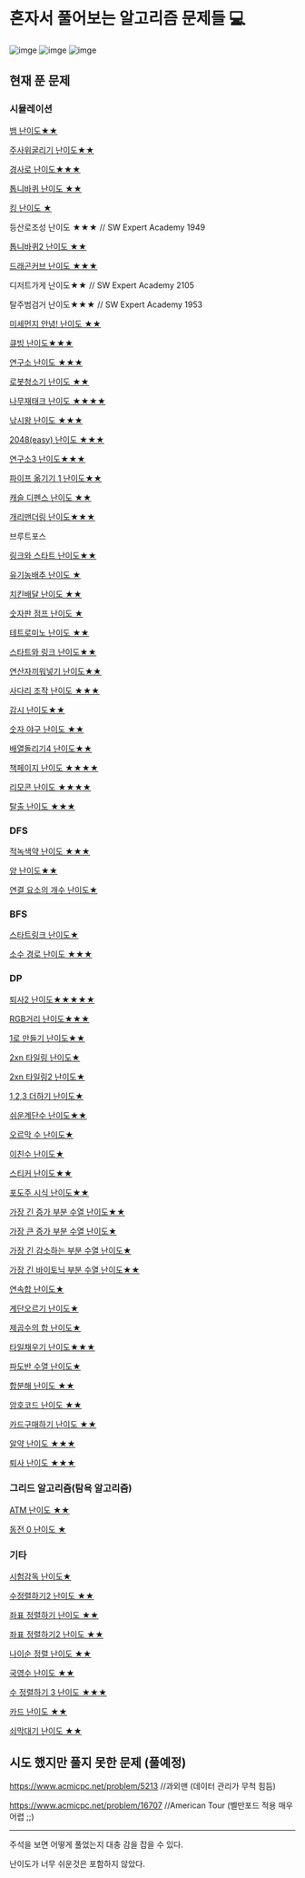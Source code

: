 # 혼자서 풀어보는 알고리즘 문제들 :computer:

![imge](https://img.shields.io/badge/ProjectType-SingleStudy-green) ![imge](https://img.shields.io/badge/Language-C++-yellow) ![imge](https://img.shields.io/badge/Tools-VisualStudio-blue)

## 현재 푼 문제

### 시뮬레이션

[뱀  난이도★★](https://www.acmicpc.net/problem/3190)

[주사위굴리기 난이도★★](https://www.acmicpc.net/problem/14499)

[경사로 난이도★★★](https://www.acmicpc.net/problem/14890)

[톱니바퀴 난이도 ★★](https://www.acmicpc.net/problem/14891)

[킹 난이도 ★](https://www.acmicpc.net/problem/1063)

등산로조성 난이도 ★★★ // SW Expert Academy 1949 

[톱니바퀴2 난이도 ★★](https://www.acmicpc.net/problem/15662)

[드래곤커브 난이도 ★★★](https://www.acmicpc.net/problem/15685)

디저트가게 난이도★★ // SW Expert Academy 2105 

탈주범검거 난이도★★★ // SW Expert Academy 1953

[미세먼지 안녕! 난이도 ★★](https://www.acmicpc.net/problem/17144)

[큐빙 난이도★★★](https://www.acmicpc.net/problem/5373)

[연구소 난이도 ★★★](https://www.acmicpc.net/problem/14502)

[로봇청소기 난이도 ★★](https://www.acmicpc.net/problem/14503)

[나무재태크 난이도 ★★★★](https://www.acmicpc.net/problem/16235)

[낚시왕 난이도 ★★★](https://www.acmicpc.net/problem/17143)

[2048(easy) 난이도 ★★★](https://www.acmicpc.net/problem/12100)

[연구소3 난이도★★★](https://www.acmicpc.net/problem/17142)

[파이프 옮기기 1 난이도★★](https://www.acmicpc.net/problem/17070)

[캐슬 디펜스 난이도 ★★](https://www.acmicpc.net/problem/17135)

[개리맨더링 난이도★★★](https://www.acmicpc.net/problem/17471)

브루트포스

[링크와 스타트 난이도★★](https://www.acmicpc.net/problem/15661)

[유기농배추 난이도 ★](https://www.acmicpc.net/problem/1012)

[치킨배달  난이도 ★★](https://www.acmicpc.net/problem/15686)

[숫자판 점프 난이도 ★](https://www.acmicpc.net/problem/2210)

[테트로미노 난이도 ★★](https://www.acmicpc.net/problem/14500)

[스타트와 링크 난이도★★](https://www.acmicpc.net/problem/14889)

[연산자끼워넣기 난이도★★](https://www.acmicpc.net/problem/14888)

[사다리 조작 난이도 ★★★](https://www.acmicpc.net/problem/15684)

[감시 난이도★★](https://www.acmicpc.net/problem/15683)

[숫자 야구 난이도 ★★](https://www.acmicpc.net/problem/2503)

[배열돌리기4 난이도★★](https://www.acmicpc.net/problem/17406)

[책페이지 난이도 ★★★★](https://www.acmicpc.net/problem/1019)

[리모콘 난이도 ★★★★](https://www.acmicpc.net/submit/1107)

[탈출 난이도 ★★★](https://www.acmicpc.net/problem/3055)

### DFS

[적녹색약 난이도 ★★★](https://www.acmicpc.net/problem/10026)

[양 난이도★★](https://www.acmicpc.net/problem/3184)

[연결 요소의 개수 난이도★](https://www.acmicpc.net/problem/11724)

### BFS

[스타트링크 난이도★](https://www.acmicpc.net/problem/5014)

[소수 경로 난이도 ★★★](https://www.acmicpc.net/problem/1963)

### DP

[퇴사2 난이도★★★★★](https://www.acmicpc.net/problem/15486)

[RGB거리 난이도★★★](https://www.acmicpc.net/problem/1149)

[1로 만들기 난이도★★](https://www.acmicpc.net/problem/1463)

[2xn 타일링 난이도★](https://www.acmicpc.net/problem/11726)

[2xn 타일링2 난이도★](https://www.acmicpc.net/problem/11727)

[1,2,3 더하기 난이도★](https://www.acmicpc.net/problem/9095)

[쉬운계단수 난이도★★](https://www.acmicpc.net/problem/10844)

[오르막 수 난이도★](https://www.acmicpc.net/problem/11057)

[이친수 난이도★](https://www.acmicpc.net/problem/2193)

[스티커 난이도★★](https://www.acmicpc.net/problem/9465)

[포도주 시식 난이도★★](https://www.acmicpc.net/problem/2156)

[가장 긴 증가 부분 수열 난이도★★](https://www.acmicpc.net/problem/11053)

[가장 큰 증가 부분 수열 난이도★](https://www.acmicpc.net/problem/11055)

[가장 긴 감소하는 부분 수열 난이도★](https://www.acmicpc.net/problem/11722)

[가장 긴 바이토닉 부분 수열 난이도★★](https://www.acmicpc.net/problem/11054)

[연속합 난이도★](https://www.acmicpc.net/problem/1912)

[계단오르기 난이도★](https://www.acmicpc.net/problem/2579)

[제곱수의 합 난이도★](https://www.acmicpc.net/problem/1699)

[타일채우기 난이도★★★](https://www.acmicpc.net/problem/2133)

[파도반 수열 난이도★](https://www.acmicpc.net/problem/9461)

[합분해 난이도 ★★](https://www.acmicpc.net/problem/2225)

[암호코드 난이도 ★★](https://www.acmicpc.net/problem/2011)

[카드구매하기 난이도 ★★](https://www.acmicpc.net/problem/11052)

[알약 난이도 ★★★](https://www.acmicpc.net/problem/4811)

[퇴사 난이도 ★★★](https://www.acmicpc.net/problem/14501)

### 그리드 알고리즘(탐욕 알고리즘)

[ATM 난이도 ★★](https://www.acmicpc.net/problem/11399)

[동전 0 난이도 ★](https://www.acmicpc.net/problem/11047)

### 기타

[시험감독 난이도★](https://www.acmicpc.net/problem/13458)

[수정렬하기2 난이도 ★★](https://www.acmicpc.net/problem/2751)

[좌표 정렬하기 난이도 ★★](https://www.acmicpc.net/problem/11650)

[좌표 정렬하기2 난이도 ★★](https://www.acmicpc.net/problem/11651)

[나이순 정렬 난이도 ★★](https://www.acmicpc.net/problem/10814)

[국영수 난이도 ★★](https://www.acmicpc.net/problem/10825)

[수 정렬하기 3 난이도 ★★★](https://www.acmicpc.net/problem/10989)

[카드 난이도 ★★](https://www.acmicpc.net/problem/11652)

[쇠막대기 난이도 ★★](https://www.acmicpc.net/problem/10799)



## 시도 했지만 풀지 못한 문제 (풀예정)

https://www.acmicpc.net/problem/5213 //과외맨 (데이터 관리가 무척 힘듬)

https://www.acmicpc.net/problem/16707 //American Tour (벨만포드 적용 매우 어렵 ;;)

---

주석을 보면 어떻게 풀었는지 대충 감을 잡을 수 있다.

난이도가 너무 쉬운것은 포함하지 않았다.

